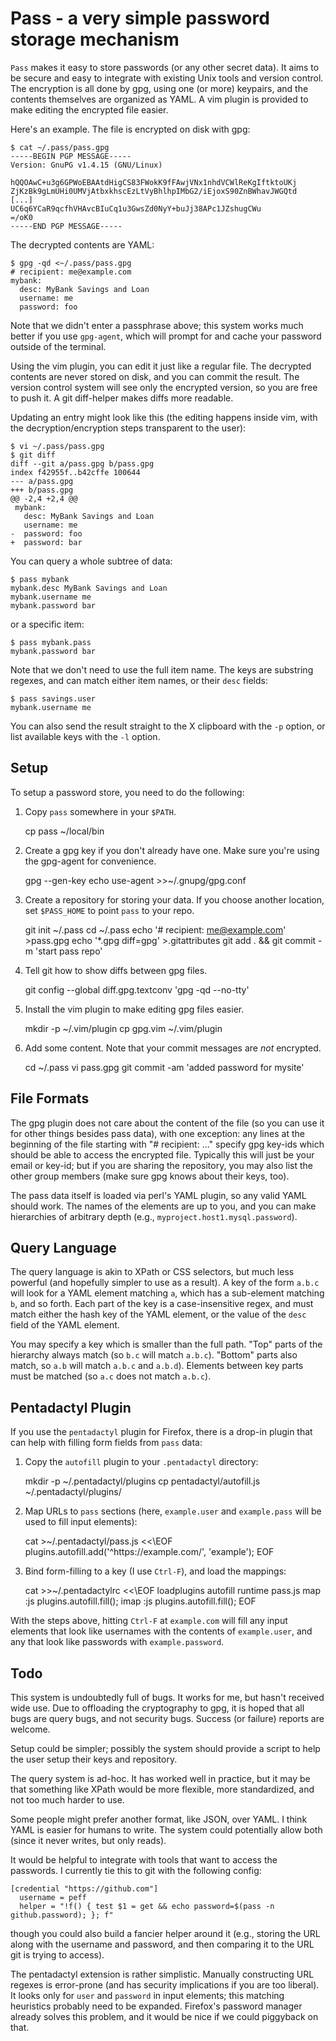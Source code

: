 Pass - a very simple password storage mechanism
===============================================

`Pass` makes it easy to store passwords (or any other secret data). It
aims to be secure and easy to integrate with existing Unix tools and
version control. The encryption is all done by gpg, using one (or more)
keypairs, and the contents themselves are organized as YAML. A vim
plugin is provided to make editing the encrypted file easier.

Here's an example. The file is encrypted on disk with gpg:

```
$ cat ~/.pass/pass.gpg
-----BEGIN PGP MESSAGE-----
Version: GnuPG v1.4.15 (GNU/Linux)

hQQOAwC+u3g6GPWoEBAAtdHigCS83FWokK9fFAwjVNx1nhdVCWlReKgIftktoUKj
ZjKzBk9gLmUHi0UMVjAtbxkhscEzLtVyBhlhpIMbG2/iEjoxS90ZnBWhavJWGQtd
[...]
UC6q6YCaR9qcfhVHAvcBIuCq1u3GwsZd0NyY+buJj38APc1JZshugCWu
=/oK0
-----END PGP MESSAGE-----
```

The decrypted contents are YAML:

```
$ gpg -qd <~/.pass/pass.gpg
# recipient: me@example.com
mybank:
  desc: MyBank Savings and Loan
  username: me
  password: foo
```

Note that we didn't enter a passphrase above; this system works much
better if you use `gpg-agent`, which will prompt for and cache your
password outside of the terminal.

Using the vim plugin, you can edit it just like a regular file. The
decrypted contents are never stored on disk, and you can commit the
result. The version control system will see only the encrypted version,
so you are free to push it. A git diff-helper makes diffs more readable.

Updating an entry might look like this (the editing happens inside vim,
with the decryption/encryption steps transparent to the user):

```
$ vi ~/.pass/pass.gpg
$ git diff
diff --git a/pass.gpg b/pass.gpg
index f42955f..b42cffe 100644
--- a/pass.gpg
+++ b/pass.gpg
@@ -2,4 +2,4 @@
 mybank:
   desc: MyBank Savings and Loan
   username: me
-  password: foo
+  password: bar
```

You can query a whole subtree of data:

```
$ pass mybank
mybank.desc MyBank Savings and Loan
mybank.username me
mybank.password bar
```

or a specific item:

```
$ pass mybank.pass
mybank.password bar
```

Note that we don't need to use the full item name. The keys are
substring regexes, and can match either item names, or their `desc`
fields:

```
$ pass savings.user
mybank.username me
```

You can also send the result straight to the X clipboard with the `-p`
option, or list available keys with the `-l` option.


Setup
-----

To setup a password store, you need to do the following:

  1. Copy `pass` somewhere in your `$PATH`.

        cp pass ~/local/bin

  2. Create a gpg key if you don't already have one. Make sure you're
     using the gpg-agent for convenience.

        gpg --gen-key
        echo use-agent >>~/.gnupg/gpg.conf

  3. Create a repository for storing your data. If you choose another
     location, set `$PASS_HOME` to point `pass` to your repo.

        git init ~/.pass
        cd ~/.pass
        echo '# recipient: me@example.com' >pass.gpg
        echo '*.gpg diff=gpg' >.gitattributes
        git add . && git commit -m 'start pass repo'

  4. Tell git how to show diffs between gpg files.

        git config --global diff.gpg.textconv 'gpg -qd --no-tty'

  5. Install the vim plugin to make editing gpg files easier.

        mkdir -p ~/.vim/plugin
        cp gpg.vim ~/.vim/plugin

  6. Add some content. Note that your commit messages are _not_
     encrypted.

        cd ~/.pass
        vi pass.gpg
        git commit -am 'added password for mysite'


File Formats
------------

The gpg plugin does not care about the content of the file (so you can
use it for other things besides pass data), with one exception: any
lines at the beginning of the file starting with "# recipient: ..."
specify gpg key-ids which should be able to access the encrypted file.
Typically this will just be your email or key-id; but if you are sharing
the repository, you may also list the other group members (make sure gpg
knows about their keys, too).

The pass data itself is loaded via perl's YAML plugin, so any valid YAML
should work. The names of the elements are up to you, and you can make
hierarchies of arbitrary depth (e.g., `myproject.host1.mysql.password`).


Query Language
--------------

The query language is akin to XPath or CSS selectors, but much less
powerful (and hopefully simpler to use as a result). A key of the form
`a.b.c` will look for a YAML element matching `a`, which has a
sub-element matching `b`, and so forth. Each part of the key is a
case-insensitive regex, and must match either the hash key of the YAML
element, or the value of the `desc` field of the YAML element.

You may specify a key which is smaller than the full path. "Top" parts
of the hierarchy always match (so `b.c` will match `a.b.c`). "Bottom"
parts also match, so `a.b` will match `a.b.c` and `a.b.d`). Elements
between key parts must be matched (so `a.c` does not match `a.b.c`).


Pentadactyl Plugin
------------------

If you use the `pentadactyl` plugin for Firefox, there is a drop-in
plugin that can help with filling form fields from `pass` data:

  1. Copy the `autofill` plugin to your `.pentadactyl` directory:

        mkdir -p ~/.pentadactyl/plugins
        cp pentadactyl/autofill.js ~/.pentadactyl/plugins/

  2. Map URLs to `pass` sections (here, `example.user` and
     `example.pass` will be used to fill input elements):

        cat >~/.pentadactyl/pass.js <<\EOF
        plugins.autofill.add('^https://example\.com/', 'example');
        EOF

  3. Bind form-filling to a key (I use `Ctrl-F`), and load the mappings:

        cat >>~/.pentadactylrc <<\EOF
        loadplugins autofill
        runtime pass.js
        map <C-f> :js plugins.autofill.fill();<CR>
        imap <C-f> <Esc>:js plugins.autofill.fill();<CR>
        EOF

With the steps above, hitting `Ctrl-F` at `example.com` will fill any
input elements that look like usernames with the contents of
`example.user`, and any that look like passwords with
`example.password`.


Todo
----

This system is undoubtedly full of bugs. It works for me, but hasn't
received wide use. Due to offloading the cryptography to gpg, it is
hoped that all bugs are query bugs, and not security bugs. Success (or
failure) reports are welcome.

Setup could be simpler; possibly the system should provide a script to
help the user setup their keys and repository.

The query system is ad-hoc. It has worked well in practice, but it may
be that something like XPath would be more flexible, more standardized,
and not too much harder to use.

Some people might prefer another format, like JSON, over YAML. I think
YAML is easier for humans to write. The system could potentially allow
both (since it never writes, but only reads).

It would be helpful to integrate with tools that want to access the
passwords. I currently tie this to git with the following config:

    [credential "https://github.com"]
      username = peff
      helper = "!f() { test $1 = get && echo password=$(pass -n github.password); }; f"

though you could also build a fancier helper around it (e.g., storing
the URL along with the username and password, and then comparing it to
the URL git is trying to access).

The pentadactyl extension is rather simplistic. Manually constructing
URL regexes is error-prone (and has security implications if you are too
liberal). It looks only for `user` and `password` in input elements;
this matching heuristics probably need to be expanded. Firefox's
password manager already solves this problem, and it would be nice if we
could piggyback on that.

